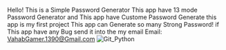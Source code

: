 Hello!
This is a Simple Password Generator
This app have 13 mode Password Generator
and This app have Custome Password Generate
this app is my first project
This app can Generate so many Strong Password!
if This app have any Bug send it into the my email
Email: VahabGamer.1390@Gmail.com
![Git_Python](https://github.com/user-attachments/assets/b9fedc26-e7c2-4ec8-a20a-ab32411157ac)
